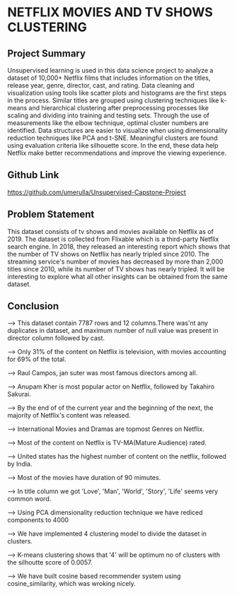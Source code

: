 # NETFLIX MOVIES AND TV SHOWS CLUSTERING

## Project Summary
Unsupervised learning is used in this data science project to analyze a dataset of 10,000+ Netflix films that includes information on the titles, release year, genre, director, cast, and rating. Data cleaning and visualization using tools like scatter plots and histograms are the first steps in the process. Similar titles are grouped using clustering techniques like k-means and hierarchical clustering after preprocessing processes like scaling and dividing into training and testing sets. Through the use of measurements like the elbow technique, optimal cluster numbers are identified. Data structures are easier to visualize when using dimensionality reduction techniques like PCA and t-SNE. Meaningful clusters are found using evaluation criteria like silhouette score. In the end, these data help Netflix make better recommendations and improve the viewing experience.

## Github Link
https://github.com/umerulla/Unsupervised-Capstone-Project

## Problem Statement
This dataset consists of tv shows and movies available on Netflix as of 2019. The dataset is collected from Flixable which is a third-party Netflix search engine. In 2018, they released an interesting report which shows that the number of TV shows on Netflix has nearly tripled since 2010. The streaming service's number of movies has decreased by more than 2,000 titles since 2010, while its number of TV shows has nearly tripled. It will be interesting to explore what all other insights can be obtained from the same dataset.

## Conclusion
--> This dataset contain 7787 rows and 12 columns.There was'nt any duplicates in dataset, and maximum number of null value was present in director column followed by cast.

--> Only 31% of the content on Netflix is television, with movies accounting for 69% of the total.

--> Raul Campos, jan suter was most famous directors among all.

--> Anupam Kher is most popular actor on Netflix, followed by Takahiro Sakurai.

--> By the end of of the current year and the beginning of the next, the majority of Netflix's content was released.

--> International Movies and Dramas are topmost Genres on Netflix.

--> Most of the content on Netflix is TV-MA(Mature Audience) rated.

--> United states has the highest number of content on the netflix, followed by India.

--> Most of the movies have duration of 90 mimutes.

--> In title column we got 'Love', 'Man', 'World', 'Story', 'Life' seems very common word.

--> Using PCA dimensionality reduction technique we have rediced components to 4000

--> We have implemented 4 clustering model to divide the dataset in clusters.

--> K-means clustering shows that '4' will be optimum no of clusters with the silhoutte score of 0.0057.

--> We have built cosine based recommender system using cosine_similarity, which was wroking nicely.
